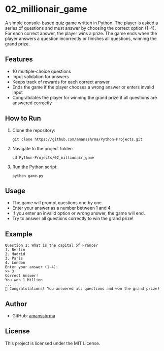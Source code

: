 
# 02_millionair_game

A simple console-based quiz game written in Python. The player is asked a series of questions and must answer by choosing the correct option (1-4). For each correct answer, the player wins a prize. The game ends when the player answers a question incorrectly or finishes all questions, winning the grand prize.

## Features

- 10 multiple-choice questions
- Input validation for answers
- Keeps track of rewards for each correct answer
- Ends the game if the player chooses a wrong answer or enters invalid input
- Congratulates the player for winning the grand prize if all questions are answered correctly

## How to Run

1. Clone the repository:
   ```
   git clone https://github.com/amansshrma/Python-Projects.git
   ```

2. Navigate to the project folder:
   ```
   cd Python-Projects/02_millionair_game
   ```

3. Run the Python script:
   ```
   python game.py
   ```

## Usage

- The game will prompt questions one by one.
- Enter your answer as a number between 1 and 4.
- If you enter an invalid option or wrong answer, the game will end.
- Try to answer all questions correctly to win the grand prize!

## Example

```
Question 1: What is the capital of France?
1. Berlin
2. Madrid
3. Paris
4. London
Enter your answer (1-4):
>> 3
Correct Answer!
You won 1 Million
...
🎉 Congratulations! You answered all questions and won the grand prize!
```

## Author

- GitHub: [amansshrma](https://github.com/amansshrma)

## License

This project is licensed under the MIT License.
